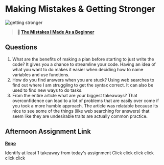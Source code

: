 # Making Mistakes & Getting Stronger

![getting stronger](https://bcw.blob.core.windows.net/public/img/lesson-images/js-bootcamp-logo.jpg)

> **📖 [The Mistakes I Made As a Beginner](https://codeworksacademy.com/fs-student-guide/resources/wk2/06-Coding-Mistakes)**

## Questions

1. What are the benefits of making a plan before starting to just write the code?
  It gives you a chance to streamline your code.  Having an idea of what you want to do makes it easier when deciding how to name variables and use functions.
2. How do you find answers when you are stuck?
  Using web searches to find out where I am struggling to get the syntax correct.  It can also be used to find new ways to do tasks.
3. From the entire article what are your biggest takeaways?
  That overconfidence can lead to a lot of problems that are easily over come if you took a more humble approach.  The article was relatable because its nice to see some of the things (like web searching for answers) that seem like they are undesirable traits are actually common practice.
## Afternoon Assignment Link

**[Repo](https://github.com/EricMGustafson/<ASSIGNMENT_REPO>)**

Identify at least 1 takeaway from today's assignment
Click click click click click click